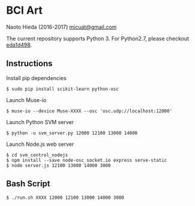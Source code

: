 BCI Art
========

Naoto Hieda (2016-2017) micuat@gmail.com

The current repository supports Python 3. For Python2.7, please checkout [eda1d498](https://github.com/micuat/bci_art/tree/eda1d4982ea2b48533537793c426c5bede3df207).

Instructions
--------

Install pip dependencies

    $ sudo pip install scikit-learn python-osc

Launch Muse-io

    $ muse-io --device Muse-XXXX --osc 'osc.udp://localhost:12000'

Launch Python SVM server

    $ python -u svm_server.py 12000 12100 13000 14000

Launch Node.js web server

    $ cd svm_control_nodejs
    $ npm install --save node-osc socket.io express serve-static
    $ node server.js 12100 13000 14000 3000


Bash Script
--------

    $ ./run.sh XXXX 12000 12100 13000 14000 3000
